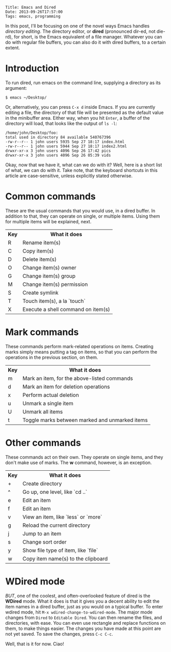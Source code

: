     Title: Emacs and Dired
    Date: 2013-09-26T17:57:00
    Tags: emacs, programming

In this post, I'll be focusing on one of the novel ways Emacs handles
*directory editing*. The directory editor, or **dired** (pronounced
dir-ed, not die-rd), for short, is the Emacs equivalent of a file
manager. Whatever you can do with regular file buffers, you can also do it with
dired buffers, to a certain extent.

<!-- more -->

# Introduction

To run dired, run emacs on the command line, supplying a directory as its argument:

```
$ emacs ~/Desktop/
```

Or, alternatively, you can press `C-x d` inside Emacs. If you are
currently editing a file, the directory of that file will be presented as the
default value in the minibuffer area. Either way, when you hit `Enter`, a
buffer of the directory will load, that looks like the output of
`ls -l`:

```
/home/john/Desktop/foo:
total used in directory 84 available 540767396
-rw-r--r-- 1 john users 5935 Sep 27 18:17 index.html
-rw-r--r-- 1 john users 5944 Sep 27 18:17 index2.html
drwxr-xr-x 3 john users 4096 Sep 26 17:42 pics
drwxr-xr-x 3 john users 4096 Sep 26 05:39 vids
```

Okay, now that we have it, what can we do with it? Well, here is a short list
of what, we can do with it. Take note, that the keyboard shortcuts in this
article are case-sensitive, unless explicitly stated otherwise.


# Common commands

These are the usual commands that you would use, in a dired buffer. In addition
to that, they can operate on single, or multiple items. Using them for multiple
items will be explained, next.

<table>
<tr><th>Key</th><th>What it does</th></tr>
<tr><td>R</td><td>Rename item(s)</td></tr>
<tr><td>C</td><td>Copy item(s)</td></tr>
<tr><td>D</td><td>Delete item(s)</td></tr>
<tr><td>O</td><td>Change item(s) owner</td></tr>
<tr><td>G</td><td>Change item(s) group</td></tr>
<tr><td>M</td><td>Change item(s) permission</td></tr>
<tr><td>S</td><td>Create symlink</td></tr>
<tr><td>T</td><td>Touch item(s), a la `touch`</td></tr>
<tr><td>X</td><td>Execute a shell command on item(s)</td></tr>
</table>


# Mark commands

These commands perform mark-related operations on items. Creating marks simply
means putting a tag on items, so that you can perform the operations in the
previous section, on them.

<table>
<tr><th>Key</th><th>What it does</th></tr>
<tr><td>m</td><td>Mark an item, for the above-listed commands</td></tr>
<tr><td>d</td><td>Mark an item for deletion operations</td></tr>
<tr><td>x</td><td>Perform actual deletion</td></tr>
<tr><td>u</td><td>Unmark a single item</td></tr>
<tr><td>U</td><td>Unmark all items</td></tr>
<tr><td>t</td><td>Toggle marks between marked and unmarked items</td></tr>
</table>


# Other commands

These commands act on their own. They operate on single items, and they don't
make use of marks. The **w** command, however, is an exception.

<table>
<tr><th>Key</th><th>What it does</th></tr>
<tr><td>+</td><td>Create directory</td></tr>
<tr><td>^</td><td>Go up, one level, like `cd ..`</td></tr>
<tr><td>e</td><td>Edit an item</td></tr>
<tr><td>f</td><td>Edit an item</td></tr>
<tr><td>v</td><td>View an item, like `less` or `more`</td></tr>
<tr><td>g</td><td>Reload the current directory</td></tr>
<tr><td>j</td><td>Jump to an item</td></tr>
<tr><td>s</td><td>Change sort order</td></tr>
<tr><td>y</td><td>Show file type of item, like `file`</td></tr>
<tr><td>w</td><td>Copy item name(s) to the clipboard</td></tr>
</table>


# WDired mode

*BUT*, one of the coolest, and often-overlooked feature of dired is the
**WDired** mode. What it does is that it gives you a decent ability to edit
the item names in a dired buffer, just as you would on a typical buffer. To
enter wdired mode, hit `M-x wdired-change-to-wdired-mode`. The major mode
changes from `Dired` to `Editable Dired`. You can then
rename the files, and directories, with ease. You can even use rectangle and
replace functions on them, to make things easier. The changes you have made at
this point are not yet saved. To save the changes, press `C-c C-c`.

Well, that is it for now. Ciao!

